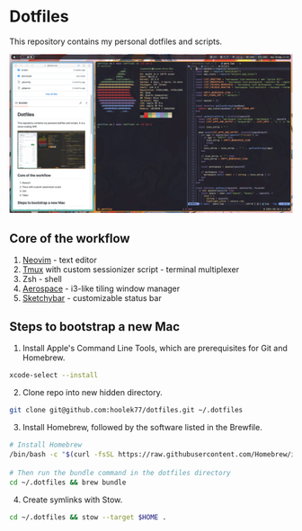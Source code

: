 # Dotfiles

This repository contains my personal dotfiles and scripts.

![Setup screenshot](./images/config-screenshot.png)

## Core of the workflow

1. [Neovim](https://neovim.io/) - text editor
2. [Tmux](https://github.com/tmux/tmux) with custom sessionizer script - terminal multiplexer
3. Zsh - shell
4. [Aerospace](https://github.com/nikitabobko/AeroSpace) - i3-like tiling window manager
5. [Sketchybar](https://github.com/FelixKratz/SketchyBar) - customizable status bar

## Steps to bootstrap a new Mac

1. Install Apple's Command Line Tools, which are prerequisites for Git and Homebrew.

```zsh
xcode-select --install
```

2. Clone repo into new hidden directory.

```zsh
git clone git@github.com:hoolek77/dotfiles.git ~/.dotfiles
```

3. Install Homebrew, followed by the software listed in the Brewfile.

```zsh
# Install Homebrew
/bin/bash -c "$(curl -fsSL https://raw.githubusercontent.com/Homebrew/install/HEAD/install.sh)"

# Then run the bundle command in the dotfiles directory
cd ~/.dotfiles && brew bundle
```

4. Create symlinks with Stow.

```zsh
cd ~/.dotfiles && stow --target $HOME .
```

